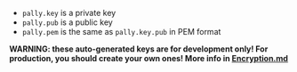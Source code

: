 - `pally.key` is a private key
- `pally.pub` is a public key
- `pally.pem` is the same as `pally.key.pub` in PEM format


**WARNING: these auto-generated keys are for development only! For production, you should create your own ones! More info in [Encryption.md]**

[Encryption.md]: ../../Encryption.md
